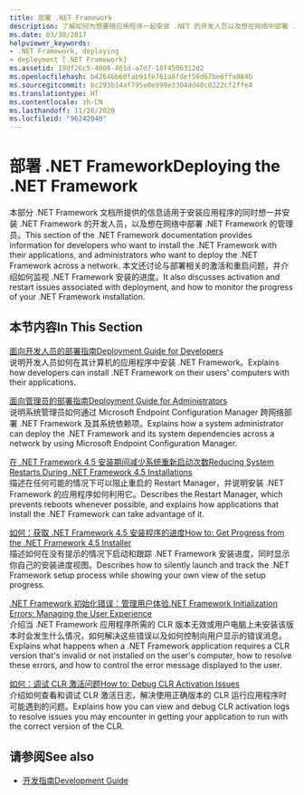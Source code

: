 ```yaml
---
title: 部署 .NET Framework
description: 了解如何为想要随应用程序一起安装 .NET 的开发人员以及想在网络中部署 .NET 的管理员部署 .NET。
ms.date: 03/30/2017
helpviewer_keywords:
- .NET Framework, deploying
- deployment [.NET Framework]
ms.assetid: 19df26c5-4008-461d-a7d7-18f4506312d2
ms.openlocfilehash: b42646b60fab91fe761a8fdef59d67be6ffa884b
ms.sourcegitcommit: bc293b14af795e0e999e3304dd40c0222cf2ffe4
ms.translationtype: HT
ms.contentlocale: zh-CN
ms.lasthandoff: 11/26/2020
ms.locfileid: "96242040"
---
```

# <a name="deploying-the-net-framework"></a><span data-ttu-id="2a14b-103">部署 .NET Framework</span><span class="sxs-lookup"><span data-stu-id="2a14b-103">Deploying the .NET Framework</span></span>

<span data-ttu-id="2a14b-104">本部分 .NET Framework 文档所提供的信息适用于安装应用程序的同时想一并安装 .NET Framework 的开发人员，以及想在网络中部署 .NET Framework 的管理员。</span><span class="sxs-lookup"><span data-stu-id="2a14b-104">This section of the .NET Framework documentation provides information for developers who want to install the .NET Framework with their applications, and administrators who want to deploy the .NET Framework across a network.</span></span> <span data-ttu-id="2a14b-105">本文还讨论与部署相关的激活和重启问题，并介绍如何监视 .NET Framework 安装的进度。</span><span class="sxs-lookup"><span data-stu-id="2a14b-105">It also discusses activation and restart issues associated with deployment, and how to monitor the progress of your .NET Framework installation.</span></span>  
  
## <a name="in-this-section"></a><span data-ttu-id="2a14b-106">本节内容</span><span class="sxs-lookup"><span data-stu-id="2a14b-106">In This Section</span></span>  

 [<span data-ttu-id="2a14b-107">面向开发人员的部署指南</span><span class="sxs-lookup"><span data-stu-id="2a14b-107">Deployment Guide for Developers</span></span>](deployment-guide-for-developers.md)  
 <span data-ttu-id="2a14b-108">说明开发人员如何在其计算机的应用程序中安装 .NET Framework。</span><span class="sxs-lookup"><span data-stu-id="2a14b-108">Explains how developers can install .NET Framework on their users' computers with their applications.</span></span>  
  
 [<span data-ttu-id="2a14b-109">面向管理员的部署指南</span><span class="sxs-lookup"><span data-stu-id="2a14b-109">Deployment Guide for Administrators</span></span>](guide-for-administrators.md)  
 <span data-ttu-id="2a14b-110">说明系统管理员如何通过 Microsoft Endpoint Configuration Manager 跨网络部署 .NET Framework 及其系统依赖项。</span><span class="sxs-lookup"><span data-stu-id="2a14b-110">Explains how a system administrator can deploy the .NET Framework and its system dependencies across a network by using Microsoft Endpoint Configuration Manager.</span></span>  
  
 [<span data-ttu-id="2a14b-111">在 .NET Framework 4.5 安装期间减少系统重新启动次数</span><span class="sxs-lookup"><span data-stu-id="2a14b-111">Reducing System Restarts During .NET Framework 4.5 Installations</span></span>](reducing-system-restarts.md)  
 <span data-ttu-id="2a14b-112">描述在任何可能的情况下可以阻止重启的 Restart Manager，并说明安装 .NET Framework 的应用程序如何利用它。</span><span class="sxs-lookup"><span data-stu-id="2a14b-112">Describes the Restart Manager, which prevents reboots whenever possible, and explains how applications that install the .NET Framework can take advantage of it.</span></span>  
  
 [<span data-ttu-id="2a14b-113">如何：获取 .NET Framework 4.5 安装程序的进度</span><span class="sxs-lookup"><span data-stu-id="2a14b-113">How to: Get Progress from the .NET Framework 4.5 Installer</span></span>](how-to-get-progress-from-the-dotnet-installer.md)  
 <span data-ttu-id="2a14b-114">描述如何在没有提示的情况下启动和跟踪 .NET Framework 安装进度，同时显示你自己的安装进度视图。</span><span class="sxs-lookup"><span data-stu-id="2a14b-114">Describes how to silently launch and track the .NET Framework setup process while showing your own view of the setup progress.</span></span>  
  
 [<span data-ttu-id="2a14b-115">.NET Framework 初始化错误：管理用户体验</span><span class="sxs-lookup"><span data-stu-id="2a14b-115">.NET Framework Initialization Errors: Managing the User Experience</span></span>](initialization-errors-managing-the-user-experience.md)  
 <span data-ttu-id="2a14b-116">介绍当 .NET Framework 应用程序所需的 CLR 版本无效或用户电脑上未安装该版本时会发生什么情况，如何解决这些错误以及如何控制向用户显示的错误消息。</span><span class="sxs-lookup"><span data-stu-id="2a14b-116">Explains what happens when a .NET Framework application requires a CLR version that's invalid or not installed on the user's computer, how to resolve these errors, and how to control the error message displayed to the user.</span></span>  
  
 [<span data-ttu-id="2a14b-117">如何：调试 CLR 激活问题</span><span class="sxs-lookup"><span data-stu-id="2a14b-117">How to: Debug CLR Activation Issues</span></span>](how-to-debug-clr-activation-issues.md)  
 <span data-ttu-id="2a14b-118">介绍如何查看和调试 CLR 激活日志，解决使用正确版本的 CLR 运行应用程序时可能遇到的问题。</span><span class="sxs-lookup"><span data-stu-id="2a14b-118">Explains how you can view and debug CLR activation logs to resolve issues you may encounter in getting your application to run with the correct version of the CLR.</span></span>  
  
## <a name="see-also"></a><span data-ttu-id="2a14b-119">请参阅</span><span class="sxs-lookup"><span data-stu-id="2a14b-119">See also</span></span>

- [<span data-ttu-id="2a14b-120">开发指南</span><span class="sxs-lookup"><span data-stu-id="2a14b-120">Development Guide</span></span>](../development-guide.md)
